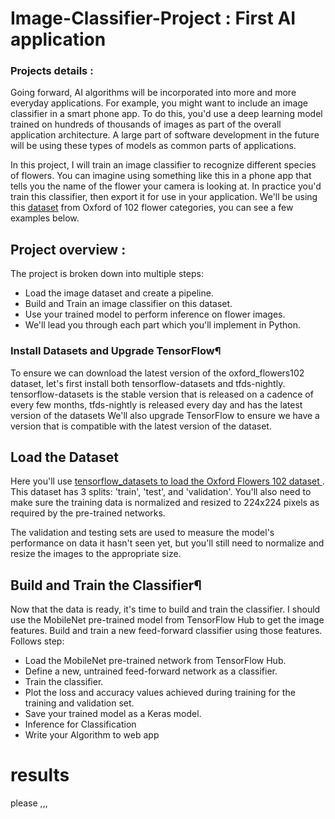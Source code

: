 # Image-Classifier-Project : First AI application 

### Projects details :

Going forward, AI algorithms will be incorporated into more and more everyday applications. For example, you might want to include an image classifier in a smart phone app. To do this, you'd use a deep learning model trained on hundreds of thousands of images as part of the overall application architecture. A large part of software development in the future will be using these types of models as common parts of applications. 

In this project, I will train an image classifier to recognize different species of flowers. You can imagine using something like this in a phone app that tells you the name of the flower your camera is looking at. In practice you'd train this classifier, then export it for use in your application. We'll be using this <a href="https://www.robots.ox.ac.uk/~vgg/data/flowers/102/index.html">dataset</a> from Oxford of 102 flower categories, you can see a few examples below.

## Project overview :
The project is broken down into multiple steps:

- Load the image dataset and create a pipeline.
- Build and Train an image classifier on this dataset.
- Use your trained model to perform inference on flower images.
- We'll lead you through each part which you'll implement in Python.

### Install Datasets and Upgrade TensorFlow¶
To ensure we can download the latest version of the oxford_flowers102 dataset, let's first install both tensorflow-datasets and tfds-nightly.
tensorflow-datasets is the stable version that is released on a cadence of every few months, tfds-nightly is released every day and has the latest version of the datasets We'll also upgrade TensorFlow to ensure we have a version that is compatible with the latest version of the dataset.

## Load the Dataset
Here you'll use <a href="https://www.tensorflow.org/datasets/catalog/oxford_flowers102">tensorflow_datasets to load the Oxford Flowers 102 dataset </a>. This dataset has 3 splits: 'train', 'test', and 'validation'. You'll also need to make sure the training data is normalized and resized to 224x224 pixels as required by the pre-trained networks.

The validation and testing sets are used to measure the model's performance on data it hasn't seen yet, but you'll still need to normalize and resize the images to the appropriate size.

## Build and Train the Classifier¶
Now that the data is ready, it's time to build and train the classifier. I should use the MobileNet pre-trained model from TensorFlow Hub to get the image features. Build and train a new feed-forward classifier using those features. Follows step:
- Load the MobileNet pre-trained network from TensorFlow Hub.
- Define a new, untrained feed-forward network as a classifier.
- Train the classifier.
- Plot the loss and accuracy values achieved during training for the training and validation set.
- Save your trained model as a Keras model.
- Inference for Classification
- Write your Algorithm to web app
# results
please ,,,


